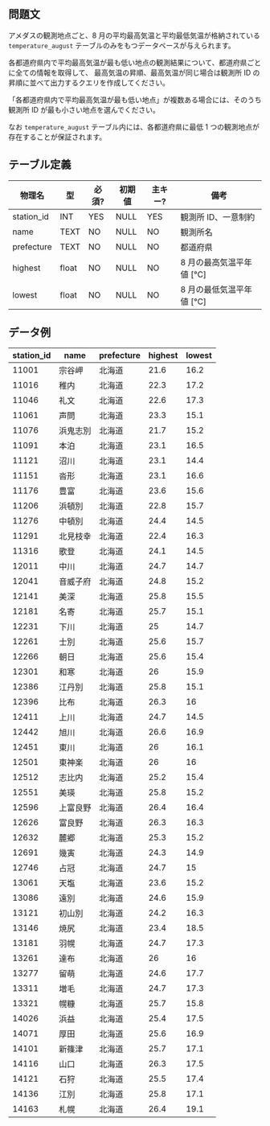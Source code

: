 ## 問題文

アメダスの観測地点ごと、8 月の平均最高気温と平均最低気温が格納されている `temperature_august` テーブルのみをもつデータベースが与えられます。

各都道府県内で平均最高気温が最も低い地点の観測結果について、都道府県ごとに全ての情報を取得して、 最高気温の昇順、最高気温が同じ場合は観測所 ID の昇順に並べて出力するクエリを作成してください。

「各都道府県内で平均最高気温が最も低い地点」が複数ある場合には、そのうち観測所 ID が最も小さい地点を選んでください。

なお `temperature_august` テーブル内には、各都道府県に最低 1 つの観測地点が存在することが保証されます。

## テーブル定義

| 物理名     | 型    | 必須? | 初期値 | 主キー? | 備考                     |
| ---------- | ----- | ----- | ------ | ------- | ------------------------ |
| station_id | INT   | YES   | NULL   | YES     | 観測所 ID、一意制約      |
| name       | TEXT  | NO    | NULL   | NO      | 観測所名                 |
| prefecture | TEXT  | NO    | NULL   | NO      | 都道府県                 |
| highest    | float | NO    | NULL   | NO      | 8 月の最高気温平年値 [℃] |
| lowest     | float | NO    | NULL   | NO      | 8 月の最低気温平年値 [℃] |

## データ例

| station_id | name     | prefecture | highest | lowest |
| ---------- | -------- | ---------- | ------- | ------ |
| 11001      | 宗谷岬   | 北海道     | 21.6    | 16.2   |
| 11016      | 稚内     | 北海道     | 22.3    | 17.2   |
| 11046      | 礼文     | 北海道     | 22.6    | 17.3   |
| 11061      | 声問     | 北海道     | 23.3    | 15.1   |
| 11076      | 浜鬼志別 | 北海道     | 21.7    | 15.2   |
| 11091      | 本泊     | 北海道     | 23.1    | 16.5   |
| 11121      | 沼川     | 北海道     | 23.1    | 14.4   |
| 11151      | 沓形     | 北海道     | 23.1    | 16.6   |
| 11176      | 豊富     | 北海道     | 23.6    | 15.6   |
| 11206      | 浜頓別   | 北海道     | 22.8    | 15.7   |
| 11276      | 中頓別   | 北海道     | 24.4    | 14.5   |
| 11291      | 北見枝幸 | 北海道     | 22.4    | 16.3   |
| 11316      | 歌登     | 北海道     | 24.1    | 14.5   |
| 12011      | 中川     | 北海道     | 24.7    | 14.7   |
| 12041      | 音威子府 | 北海道     | 24.8    | 15.2   |
| 12141      | 美深     | 北海道     | 25.8    | 15.5   |
| 12181      | 名寄     | 北海道     | 25.7    | 15.1   |
| 12231      | 下川     | 北海道     | 25      | 14.7   |
| 12261      | 士別     | 北海道     | 25.6    | 15.7   |
| 12266      | 朝日     | 北海道     | 25.6    | 15.4   |
| 12301      | 和寒     | 北海道     | 26      | 15.9   |
| 12386      | 江丹別   | 北海道     | 25.8    | 15.1   |
| 12396      | 比布     | 北海道     | 26.3    | 16     |
| 12411      | 上川     | 北海道     | 24.7    | 14.5   |
| 12442      | 旭川     | 北海道     | 26.6    | 16.9   |
| 12451      | 東川     | 北海道     | 26      | 16.1   |
| 12501      | 東神楽   | 北海道     | 26      | 16     |
| 12512      | 志比内   | 北海道     | 25.2    | 15.4   |
| 12551      | 美瑛     | 北海道     | 25.8    | 15.2   |
| 12596      | 上富良野 | 北海道     | 26.4    | 16.4   |
| 12626      | 富良野   | 北海道     | 26.3    | 16.3   |
| 12632      | 麓郷     | 北海道     | 25.3    | 15.2   |
| 12691      | 幾寅     | 北海道     | 24.3    | 14.9   |
| 12746      | 占冠     | 北海道     | 24.7    | 15     |
| 13061      | 天塩     | 北海道     | 23.6    | 15.2   |
| 13086      | 遠別     | 北海道     | 24.6    | 15.9   |
| 13121      | 初山別   | 北海道     | 24.2    | 16.3   |
| 13146      | 焼尻     | 北海道     | 23.4    | 18.5   |
| 13181      | 羽幌     | 北海道     | 24.7    | 17.3   |
| 13261      | 達布     | 北海道     | 26      | 16     |
| 13277      | 留萌     | 北海道     | 24.6    | 17.7   |
| 13311      | 増毛     | 北海道     | 24.7    | 17.3   |
| 13321      | 幌糠     | 北海道     | 25.7    | 15.8   |
| 14026      | 浜益     | 北海道     | 25.4    | 17.5   |
| 14071      | 厚田     | 北海道     | 25.6    | 16.9   |
| 14101      | 新篠津   | 北海道     | 25.7    | 17.1   |
| 14116      | 山口     | 北海道     | 26.3    | 17.5   |
| 14121      | 石狩     | 北海道     | 25.5    | 17.4   |
| 14136      | 江別     | 北海道     | 25.8    | 17.1   |
| 14163      | 札幌     | 北海道     | 26.4    | 19.1   |

